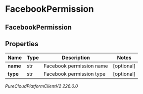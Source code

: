 # FacebookPermission

## FacebookPermission

## Properties

|Name | Type | Description | Notes|
|------------ | ------------- | ------------- | -------------|
| **name** | str | Facebook permission name | [optional] |
| **type** | str | Facebook permission type | [optional] |



_PureCloudPlatformClientV2 226.0.0_
